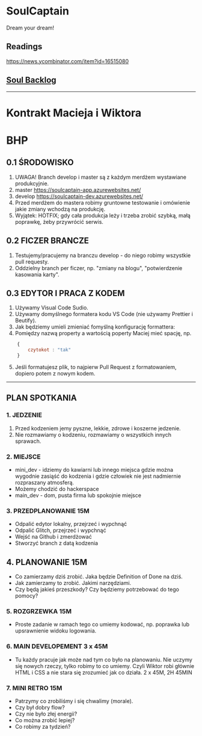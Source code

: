 # SoulCaptain
Dream your dream!

## Readings
https://news.ycombinator.com/item?id=16515080

## [Soul Backlog](https://gitlab.com/maciejjankowski/soulcaptain/boards?scope=all&utf8=%E2%9C%93&state=opened&assignee_username=roktiw)

---

# Kontrakt Macieja i Wiktora

# BHP

## 0.1 ŚRODOWISKO
1. UWAGA! Branch develop i master są z każdym merdżem wystawiane produkcyjnie.
2. master https://soulcaptain-app.azurewebsites.net/
3. develop https://soulcaptain-dev.azurewebsites.net/
4. Przed merdżem do mastera robimy gruntowne testowanie i omówienie jakie zmiany wchodzą na produkcję.
5. Wyjątek: HOTFIX; gdy cała produkcja leży i trzeba zrobić szybką, małą poprawkę, żeby przywrócić serwis.

## 0.2 FICZER BRANCZE  
1. Testujemy/pracujemy na branczu develop - do niego robimy wszystkie pull requesty.
2. Oddzielny branch per ficzer, np. "zmiany na blogu", "potwierdzenie kasowania karty".

## 0.3 EDYTOR I PRACA Z KODEM   
1. Używamy Visual Code Sudio.
2. Używamy domyślnego formatera kodu VS Code (nie używamy Prettier i Beutify).
3. Jak będziemy umieli zmieniać fomyślną konfigurację formattera:
4. Pomiędzy nazwą property a wartością poperty Maciej mieć spację, np. 
```js
    {
        czytokot : "tak"
    }   
```
5. Jeśli formatujesz plik, to najpierw Pull Request z formatowaniem, dopiero potem z nowym kodem.

---

## PLAN SPOTKANIA

### 1. JEDZENIE
1. Przed kodzeniem jemy pyszne, lekkie, zdrowe i koszerne jedzenie.
2. Nie rozmawiamy o kodzeniu, rozmawiamy o wszystkich innych sprawach.

### 2. MIEJSCE
* mini_dev - idziemy do kawiarni lub innego miejsca gdzie można wygodnie zasiąść do kodzenia i gdzie człowiek nie jest nadmiernie rozpraszany atmosferą.
* Możemy chodzić do hackerspace
* main_dev - dom, pusta firma lub spokojnie miejsce

### 3. PRZEDPLANOWANIE 15M
* Odpalić edytor lokalny, przejrzeć i wypchnąć
* Odpalić Glitch, przejrzeć i wypchnąć
* Wejść na Github i zmerdżować
* Stworzyć branch z datą kodzenia

## 4. PLANOWANIE 15M
* Co zamierzamy dziś zrobić. Jaka będzie Definition of Done na dziś.
* Jak zamierzamy to zrobić. Jakimi narzędziami.
* Czy będą jakieś przeszkody? Czy będziemy potrzebować do tego pomocy?

### 5. ROZGRZEWKA 15M
* Proste zadanie w ramach tego co umiemy kodować, np. poprawka lub upsrawnienie widoku logowania. 

### 6. MAIN DEVELOPEMENT 3 x 45M
* Tu każdy pracuje jak może nad tym co było na planowaniu. Nie uczymy się nowych rzeczy, tylko robimy to co umiemy. Czyli Wiktor robi głównie HTML i CSS a nie stara się zrozumieć jak co działa. 2 x 45M, 2H 45MIN

### 7. MINI RETRO 15M
* Patrzymy co zrobiliśmy i się chwalimy (morale).
* Czy był dobry flow?
* Czy nie było złej energii?
* Co można zrobić lepiej?
* Co robimy za tydzień?
